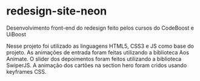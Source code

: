 # redesign-site-neon
Desenvolvimento front-end do redesign feito pelos cursos do CodeBoost e UiBoost

Nesse projeto foi utilizado as linguagens HTML5, CSS3 e JS como base do projeto.
As animações de entrada foram feitas utilizando a biblioteca Aos Animate.
O slider dos depoimentos foram feitos utilizando a biblioteca SwiperJS.
A animação dos cartões na section hero foram cridos usando keyframes CSS.
